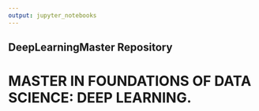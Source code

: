 ```yaml
---
output: jupyter_notebooks
---
```


## DeepLearningMaster Repository
# MASTER IN FOUNDATIONS OF DATA SCIENCE: DEEP LEARNING.


